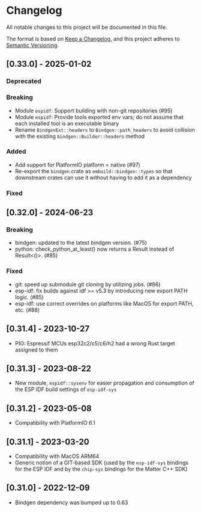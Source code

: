 # Changelog

All notable changes to this project will be documented in this file.

The format is based on [Keep a Changelog](https://keepachangelog.com/en/1.0.0/),
and this project adheres to [Semantic Versioning](https://semver.org/spec/v2.0.0.html).

## [0.33.0] - 2025-01-02

### Deprecated

### Breaking
- Module `espidf`: Support building with non-git repositories (#95)
- Module `espidf`: Provide tools exported env vars; do not assume that each installed tool is an executable binary
- Rename `BindgenExt::headers` to `Bindgen::path_headers` to avoid collision with the existing `bindgen::Builder::headers` method

### Added
- Add support for PlatformIO platform = native (#97)
- Re-export the `bindgen` crate as `embuild::bindgen::types` so that downstream crates can use it without having to add it as a dependency

### Fixed

## [0.32.0] - 2024-06-23
### Breaking
* bindgen: updated to the latest bindgen version. (#75)
* python: check_python_at_least() now returns a Result<PythonVersion> instead of Result<()>. (#85)
### Fixed
* git: speed up submodule git cloning by utilizing jobs. (#86)
* esp-idf: fix builds against idf >= v5.3 by introducing new export PATH logic. (#85)
* esp-idf: use correct overrides on platforms like MacOS for export PATH, etc. (#88)

## [0.31.4] - 2023-10-27
* PIO: Espressif MCUs esp32c2/c5/c6/h2 had a wrong Rust target assigned to them

## [0.31.3] - 2023-08-22
* New module, `espidf::sysenv` for easier propagation and consumption of the ESP IDF build settings of `esp-idf-sys`

## [0.31.2] - 2023-05-08
* Compatibility with PlatformIO 6.1

## [0.31.1] - 2023-03-20
* Compatibility with MacOS ARM64
* Generic notion of a GIT-based SDK (used by the `esp-idf-sys` bindings for the ESP IDF and by the `chip-sys` bindings for the Matter C++ SDK)

## [0.31.0] - 2022-12-09
* Bindgen dependency was bumped up to 0.63
